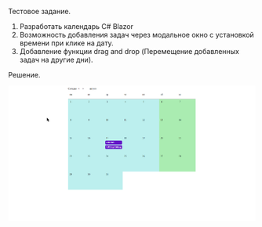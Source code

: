 Тестовое задание.
1) Разработать календарь С# Blazor
2) Возможность добавления задач через модальное окно с установкой времени при клике на дату.
3) Добавление функции drag and drop (Перемещение добавленных задач на другие дни).

Решение.

![show](/Presentation/Presentation.gif)
